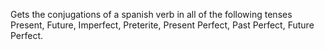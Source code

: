 Gets the conjugations of a spanish verb in all of the following tenses Present, Future, Imperfect, Preterite, Present Perfect, Past Perfect, Future Perfect.
